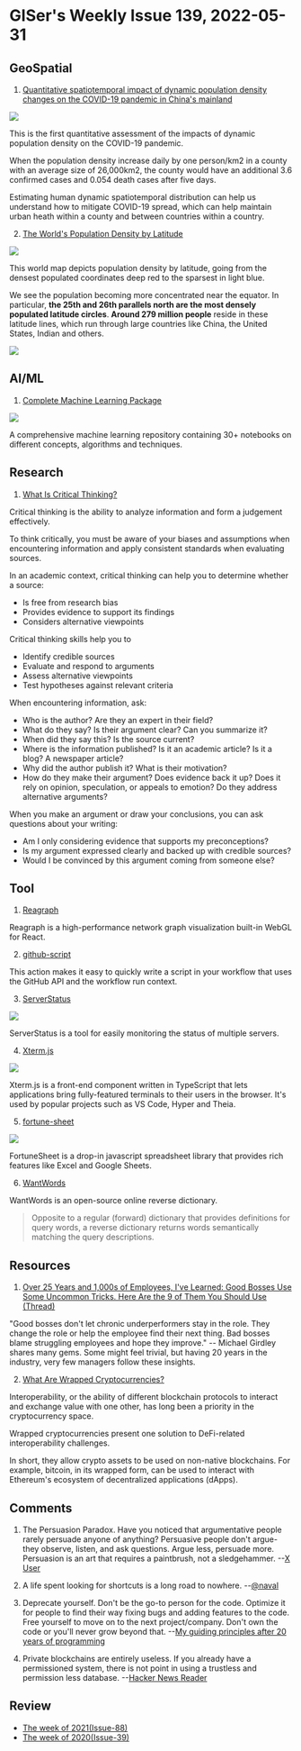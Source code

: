 # GISer's Weekly Issue 139, 2022-05-31

## GeoSpatial

1. [Quantitative spatiotemporal impact of dynamic population density changes on the COVID-19 pandemic in China's mainland](https://www.tandfonline.com/doi/full/10.1080/10095020.2022.2066576?af=R)

![](https://www.tandfonline.com/na101/home/literatum/publisher/tandf/journals/content/tgsi20/0/tgsi20.ahead-of-print/10095020.2022.2066576/20220526/images/medium/tgsi_a_2066576_f0001_c.jpg)

This is the first quantitative assessment of the impacts of dynamic population density on the COVID-19 pandemic.

When the population density increase daily by one person/km2 in a county with an average size of 26,000km2, the county would have an additional 3.6 confirmed cases and 0.054 death cases after five days.

Estimating human dynamic spatiotemporal distribution can help us understand how to mitigate COVID-19 spread, which can help maintain urban heath within a county and between countries within a country.

2. [The World's Population Density by Latitude](https://www.visualcapitalist.com/cp/mapped-the-worlds-population-density-by-latitude/)

![](https://www.visualcapitalist.com/wp-content/uploads/2022/05/VC-Alasdair-Rae-World-Population-by-Latitude-1200.png)

This world map depicts population density by latitude, going from the densest populated coordinates deep red to the sparsest in light blue.

We see the population becoming more concentrated near the equator. In particular, **the 25th and 26th parallels north are the most densely populated latitude circles**. **Around 279 million people** reside in these latitude lines, which run through large countries like China, the United States, Indian and others.

![](https://www.visualcapitalist.com/wp-content/uploads/2022/05/VC-Alasdair-Rae-World-Population-by-Latitude-Chart-Small.png)

## AI/ML

1. [Complete Machine Learning Package](https://github.com/Nyandwi/machine_learning_complete)

![](https://github.com/Nyandwi/machine_learning_complete/raw/main/images/git_cover.png)

A comprehensive machine learning repository containing 30+ notebooks on different concepts, algorithms and techniques.

## Research

1. [What Is Critical Thinking?](https://www.scribbr.com/working-with-sources/critical-thinking/)

Critical thinking is the ability to analyze information and form a judgement effectively.

To think critically, you must be aware of your biases and assumptions when encountering information and apply consistent standards when evaluating sources.

In an academic context, critical thinking can help you to determine whether a source:

- Is free from research bias
- Provides evidence to support its findings
- Considers alternative viewpoints

Critical thinking skills help you to

- Identify credible sources
- Evaluate and respond to arguments
- Assess alternative viewpoints
- Test hypotheses against relevant criteria

When encountering information, ask:

- Who is the author? Are they an expert in their field?
- What do they say? Is their argument clear? Can you summarize it?
- When did they say this? Is the source current?
- Where is the information published? Is it an academic article? Is it a blog? A newspaper article?
- Why did the author publish it? What is their motivation?
- How do they make their argument? Does evidence back it up? Does it rely on opinion, speculation, or appeals to emotion? Do they address alternative arguments?

When you make an argument or draw your conclusions, you can ask questions about your writing:

- Am I only considering evidence that supports my preconceptions?
- Is my argument expressed clearly and backed up with credible sources?
- Would I be convinced by this argument coming from someone else?

## Tool

1. [Reagraph](https://github.com/reaviz/reagraph)

Reagraph is a high-performance network graph visualization built-in WebGL for React.

2. [github-script](https://github.com/actions/github-script)

This action makes it easy to quickly write a script in your workflow that uses the GitHub API and the workflow run context.

3. [ServerStatus](https://github.com/cppla/ServerStatus)

![](https://img.hellogithub.com/i/bqijJOCQpWA8Sx3.png)

ServerStatus is a tool for easily monitoring the status of multiple servers.

4. [Xterm.js](https://github.com/xtermjs/xterm.js)

![](https://img.hellogithub.com/i/9LQBPVC734rcigt.png)

Xterm.js is a front-end component written in TypeScript that lets applications bring fully-featured terminals to their users in the browser. It's used by popular projects such as VS Code, Hyper and Theia.

5. [fortune-sheet](https://github.com/ruilisi/fortune-sheet)

![](https://github.com/ruilisi/fortune-sheet/raw/master/screenshot.png)

FortuneSheet is a drop-in javascript spreadsheet library that provides rich features like Excel and Google Sheets.

6. [WantWords](https://github.com/thunlp/WantWords)

WantWords is an open-source online reverse dictionary.

> Opposite to a regular (forward) dictionary that provides definitions for query words, a reverse dictionary returns words semantically matching the query descriptions.

## Resources

1. [Over 25 Years and 1,000s of Employees, I've Learned: Good Bosses Use Some Uncommon Tricks. Here Are the 9 of Them You Should Use (Thread)](https://twitter.com/girdley/status/1524009155245182976)

"Good bosses don't let chronic underperformers stay in the role. They change the role or help the employee find their next thing. Bad bosses blame struggling employees and hope they improve." -- Michael Girdley shares many gems. Some might feel trivial, but having 20 years in the industry, very few managers follow these insights.

2. [What Are Wrapped Cryptocurrencies?](https://www.gemini.com/cryptopedia/wrapped-bitcoin-vs-bitcoin-wbtc-tbtc-wnxm-hbtc-crypto)

Interoperability, or the ability of different blockchain protocols to interact and exchange value with one other, has long been a priority in the cryptocurrency space.

Wrapped cryptocurrencies present one solution to DeFi-related interoperability challenges.

In short, they allow crypto assets to be used on non-native blockchains. For example, bitcoin, in its wrapped form, can be used to interact with Ethereum's ecosystem of decentralized applications (dApps).

## Comments

1. The Persuasion Paradox. Have you noticed that argumentative people rarely persuade anyone of anything? Persuasive people don't argue-they observe, listen, and ask questions. Argue less, persuade more. Persuasion is an art that requires a paintbrush, not a sledgehammer.
   --[X User](https://twitter.com/SahilBloom/status/1522941080605536256)

2. A life spent looking for shortcuts is a long road to nowhere.
   --[@naval](https://twitter.com/naval/status/1523087166938648576)

3. Deprecate yourself. Don't be the go-to person for the code. Optimize it for people to find their way fixing bugs and adding features to the code. Free yourself to move on to the next project/company. Don't own the code or you'll never grow beyond that.
   --[My guiding principles after 20 years of programming](https://alexewerlof.medium.com/my-guiding-principles-after-20-years-of-programming-a087dc55596c)

4. Private blockchains are entirely useless. If you already have a permissioned system, there is not point in using a trustless and permission less database.
   --[Hacker News Reader](https://news.ycombinator.com/item?id=30775374)

## Review

- [The week of 2021(Issue-88)](https://github.com/lkcozy/weekly/blob/master/docs/2021/issue-88.md)
- [The week of 2020(Issue-39)](https://github.com/lkcozy/weekly/blob/master/docs/2020/issue-39.md)
